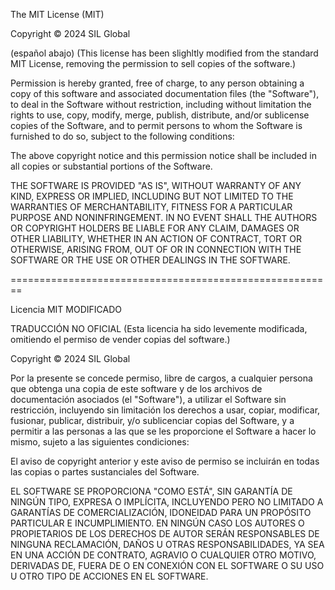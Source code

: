 The MIT License (MIT)

Copyright © 2024 SIL Global

(español abajo)
(This license has been slighltly modified from the standard MIT License, 
removing the permission to sell copies of the software.)

Permission is hereby granted, free of charge, to any person obtaining a copy
of this software and associated documentation files (the "Software"), to deal
in the Software without restriction, including without limitation the rights
to use, copy, modify, merge, publish, distribute, and/or sublicense
copies of the Software, and to permit persons to whom the Software is
furnished to do so, subject to the following conditions:

The above copyright notice and this permission notice shall be included in all
copies or substantial portions of the Software.

THE SOFTWARE IS PROVIDED "AS IS", WITHOUT WARRANTY OF ANY KIND, EXPRESS OR
IMPLIED, INCLUDING BUT NOT LIMITED TO THE WARRANTIES OF MERCHANTABILITY,
FITNESS FOR A PARTICULAR PURPOSE AND NONINFRINGEMENT. IN NO EVENT SHALL THE
AUTHORS OR COPYRIGHT HOLDERS BE LIABLE FOR ANY CLAIM, DAMAGES OR OTHER
LIABILITY, WHETHER IN AN ACTION OF CONTRACT, TORT OR OTHERWISE, ARISING FROM,
OUT OF OR IN CONNECTION WITH THE SOFTWARE OR THE USE OR OTHER DEALINGS IN THE
SOFTWARE.

========================================================

Licencia MIT MODIFICADO

TRADUCCIÓN NO OFICIAL
(Esta licencia ha sido levemente modificada, omitiendo el permiso de vender 
copias del software.)

Copyright © 2024 SIL Global

Por la presente se concede permiso, libre de cargos, a cualquier persona que 
obtenga una copia de este software y de los archivos de documentación 
asociados (el "Software"), a utilizar el Software sin restricción, 
incluyendo sin limitación los derechos a usar, copiar, modificar, fusionar, 
publicar, distribuir, y/o sublicenciar copias del Software, y a 
permitir a las personas a las que se les proporcione el Software a hacer lo 
mismo, sujeto a las siguientes condiciones:

El aviso de copyright anterior y este aviso de permiso se incluirán en todas
las copias o partes sustanciales del Software.

EL SOFTWARE SE PROPORCIONA "COMO ESTÁ", SIN GARANTÍA DE NINGÚN TIPO, EXPRESA 
O IMPLÍCITA, INCLUYENDO PERO NO LIMITADO A GARANTÍAS DE COMERCIALIZACIÓN, 
IDONEIDAD PARA UN PROPÓSITO PARTICULAR E INCUMPLIMIENTO. EN NINGÚN CASO LOS 
AUTORES O PROPIETARIOS DE LOS DERECHOS DE AUTOR SERÁN RESPONSABLES DE 
NINGUNA RECLAMACIÓN, DAÑOS U OTRAS RESPONSABILIDADES, YA SEA EN UNA ACCIÓN DE 
CONTRATO, AGRAVIO O CUALQUIER OTRO MOTIVO, DERIVADAS DE, FUERA DE O EN 
CONEXIÓN CON EL SOFTWARE O SU USO U OTRO TIPO DE ACCIONES EN EL SOFTWARE.








